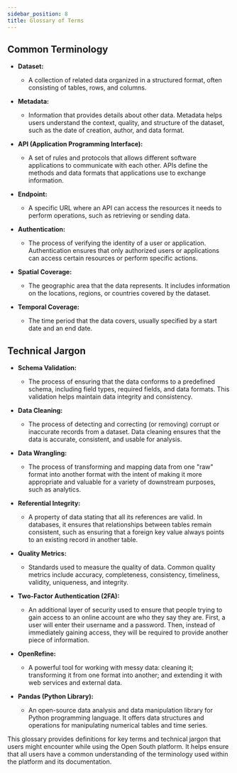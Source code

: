 ```yaml
---
sidebar_position: 8
title: Glossary of Terms
---
```


## Common Terminology

- **Dataset:**

  - A collection of related data organized in a structured format, often consisting of tables, rows, and columns.

- **Metadata:**

  - Information that provides details about other data. Metadata helps users understand the context, quality, and structure of the dataset, such as the date of creation, author, and data format.

- **API (Application Programming Interface):**

  - A set of rules and protocols that allows different software applications to communicate with each other. APIs define the methods and data formats that applications use to exchange information.

- **Endpoint:**

  - A specific URL where an API can access the resources it needs to perform operations, such as retrieving or sending data.

- **Authentication:**

  - The process of verifying the identity of a user or application. Authentication ensures that only authorized users or applications can access certain resources or perform specific actions.

- **Spatial Coverage:**

  - The geographic area that the data represents. It includes information on the locations, regions, or countries covered by the dataset.

- **Temporal Coverage:**

  - The time period that the data covers, usually specified by a start date and an end date.

## Technical Jargon

- **Schema Validation:**

  - The process of ensuring that the data conforms to a predefined schema, including field types, required fields, and data formats. This validation helps maintain data integrity and consistency.

- **Data Cleaning:**

  - The process of detecting and correcting (or removing) corrupt or inaccurate records from a dataset. Data cleaning ensures that the data is accurate, consistent, and usable for analysis.

- **Data Wrangling:**

  - The process of transforming and mapping data from one "raw" format into another format with the intent of making it more appropriate and valuable for a variety of downstream purposes, such as analytics.

- **Referential Integrity:**

  - A property of data stating that all its references are valid. In databases, it ensures that relationships between tables remain consistent, such as ensuring that a foreign key value always points to an existing record in another table.

- **Quality Metrics:**

  - Standards used to measure the quality of data. Common quality metrics include accuracy, completeness, consistency, timeliness, validity, uniqueness, and integrity.

- **Two-Factor Authentication (2FA):**

  - An additional layer of security used to ensure that people trying to gain access to an online account are who they say they are. First, a user will enter their username and a password. Then, instead of immediately gaining access, they will be required to provide another piece of information.

- **OpenRefine:**

  - A powerful tool for working with messy data: cleaning it; transforming it from one format into another; and extending it with web services and external data.

- **Pandas (Python Library):**

  - An open-source data analysis and data manipulation library for Python programming language. It offers data structures and operations for manipulating numerical tables and time series.

This glossary provides definitions for key terms and technical jargon that users might encounter while using the Open South platform. It helps ensure that all users have a common understanding of the terminology used within the platform and its documentation.

